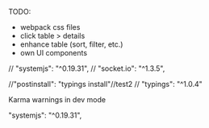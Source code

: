 TODO:
- webpack css files
- click table > details
- enhance table (sort, filter, etc.)
- own UI components


// "systemjs": "^0.19.31",
//  "socket.io": "^1.3.5",

//"postinstall": "typings install"//test2
// "typings": "^1.0.4"

Karma
warnings in dev mode

 "systemjs": "^0.19.31",
